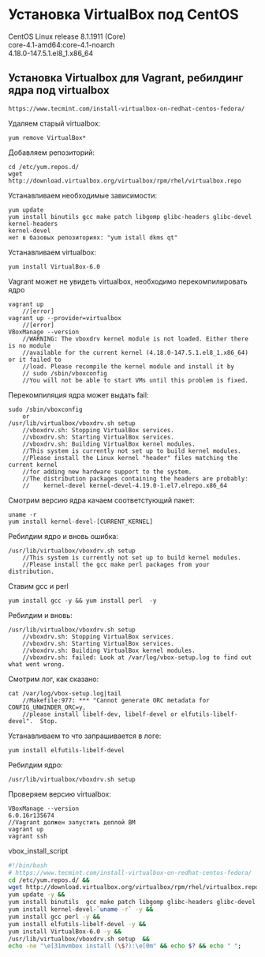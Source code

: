 # Установка VirtualBox под СentOS  
CentOS Linux release 8.1.1911 (Core)  
core-4.1-amd64:core-4.1-noarch  
4.18.0-147.5.1.el8_1.x86_64  

## Установка Virtualbox для Vagrant, ребилдинг ядра под virtualbox  
	https://www.tecmint.com/install-virtualbox-on-redhat-centos-fedora/  
Удаляем старый virtualbox:  
```
yum remove VirtualBox*   
```
Добавляем репозиторий:   
```
cd /etc/yum.repos.d/  
wget http://download.virtualbox.org/virtualbox/rpm/rhel/virtualbox.repo  
```
Устанавливаем необходимые зависимости:  
```
yum update  
yum install binutils gcc make patch libgomp glibc-headers glibc-devel kernel-headers  
kernel-devel
нет в базовых репозиториях: "yum istall dkms qt"
```
Устанавливаем virtualbox:  
```
yum install VirtualBox-6.0  
```
Vagrant может не увидеть virtualbox, необходимо перекомпилировать ядро  
```
vagrant up  
	//[error]  
vagrant up --provider=virtualbox  
	//[error]  
VBoxManage --version  
	//WARNING: The vboxdrv kernel module is not loaded. Either there is no module  
	//available for the current kernel (4.18.0-147.5.1.el8_1.x86_64) or it failed to  
	//load. Please recompile the kernel module and install it by  
	// sudo /sbin/vboxconfig  
	//You will not be able to start VMs until this problem is fixed.  
```
Перекомпиляция ядра может выдать fail:
```
sudo /sbin/vboxconfig  
	or  
/usr/lib/virtualbox/vboxdrv.sh setup  
	//vboxdrv.sh: Stopping VirtualBox services.  
	//vboxdrv.sh: Starting VirtualBox services.  
	//vboxdrv.sh: Building VirtualBox kernel modules.  
	//This system is currently not set up to build kernel modules.  
	//Please install the Linux kernel "header" files matching the current kernel  
	//for adding new hardware support to the system.  
	//The distribution packages containing the headers are probably:  
	//    kernel-devel kernel-devel-4.19.0-1.el7.elrepo.x86_64  
```
Смотрим версию ядра качаем соответстующий пакет:  
```
uname -r
yum install kernel-devel-[CURRENT_KERNEL]
```
Ребилдим ядро и вновь ошибка:
```
/usr/lib/virtualbox/vboxdrv.sh setup  
	//This system is currently not set up to build kernel modules.  
	//Please install the gcc make perl packages from your distribution.  
```
Ставим gcc и perl
```
yum install gcc -y && yum install perl  -y
```
Ребилдим и вновь:  
```
/usr/lib/virtualbox/vboxdrv.sh setup
	//vboxdrv.sh: Stopping VirtualBox services.  
	//vboxdrv.sh: Starting VirtualBox services.  
	//vboxdrv.sh: Building VirtualBox kernel modules.  
	//vboxdrv.sh: failed: Look at /var/log/vbox-setup.log to find out what went wrong.  
```
Смотрим лог, как сказано:  
```
cat /var/log/vbox-setup.log|tail
	//Makefile:977: *** "Cannot generate ORC metadata for CONFIG_UNWINDER_ORC=y,  
	//please install libelf-dev, libelf-devel or elfutils-libelf-devel".  Stop.  
```
Устанавливаем то что запрашивается в логе:  
```
yum install elfutils-libelf-devel  
```
Ребилдим ядро:  
```
/usr/lib/virtualbox/vboxdrv.sh setup  
```
Проверяем версию virtualbox:  
```
VBoxManage --version
6.0.16r135674
//Vagrant должен запустить деплой ВМ  
vagrant up
vagrant ssh  
```
vbox_install_script  
```bash
#!/bin/bash
# https://www.tecmint.com/install-virtualbox-on-redhat-centos-fedora/
cd /etc/yum.repos.d/ &&
wget http://download.virtualbox.org/virtualbox/rpm/rhel/virtualbox.repo &&
yum update -y &&
yum install binutils  gcc make patch libgomp glibc-headers glibc-devel kernel-headers -y &&
yum install kernel-devel-`uname -r` -y &&
yum install gcc perl -y &&
yum install elfutils-libelf-devel -y &&
yum install VirtualBox-6.0 -y &&
/usr/lib/virtualbox/vboxdrv.sh setup  &&
echo -ne "\e[31mvmbox install (\$?):\e[0m" && echo $? && echo " ";
```
